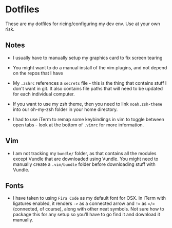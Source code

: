 # Dotfiles # 

These are my dotfiles for ricing/configuring my dev env. Use at your own risk. 


## Notes ## 
- I usually have to manually setup my graphics card to fix screen tearing 
- You might want to do a manual install of the vim plugins, and not depend on
  the repos that I have 
- My `.zshrc` references a `secrets` file - this is the thing that contains
  stuff I don't want in git. It also contains file paths that will need to be
  updated for each individual computer.

- If you want to use my zsh theme, then you need to link `noah.zsh-theme` into
  our oh-my-zsh folder in your home directory.
- I had to use iTerm to remap some keybindings in vim to toggle between open
  tabs - look at the bottom of `.vimrc` for more information.

## Vim 
- I am not tracking my `bundle/` folder, as that contains all the modules except
  Vundle that are downloaded using Vundle. You might need to manually create a
  `.vim/bundle` folder before downloading stuff with Vundle. 

## Fonts
- I have taken to using `Fira Code` as my default font for OSX. In iTerm with
  ligatures enabled, it renders `->` as a connected arrow and `!=` as `=/=`
  (connected, of course), along with other neat symbols. Not sure how to package
  this for any setup so you'll have to go find it and download it manually.

